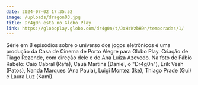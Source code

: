 ```yaml
---
date: 2024-07-02 17:35:52
image: /uploads/dragon03.jpg
title: Dr4g0n está no Globo Play
link: https://globoplay.globo.com/dr4g0n/t/JxHzWzbH9n/temporadas/1/
---
```

S﻿érie em 8 episódios sobre o universo dos jogos eletrônicos é uma produção da Casa de Cinema de Porto Alegre para Globo Play. Criação de Tiago Rezende, com direção dele e de Ana Luiza Azevedo. Na foto de Fábio Rabelo: Caio Cabral (Rafa), Cauã Martins (Daniel, o "Dr4g0n"), Erik Vesh (Patos), Nanda Marques (Ana Paula), Luigi Montez (Ike), Thiago Prade (Gui) e Laura Luz (Kami).